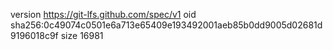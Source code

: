 version https://git-lfs.github.com/spec/v1
oid sha256:0c49074c0501e6a713e65409e193492001aeb85b0dd9005d02681d9196018c9f
size 16981
